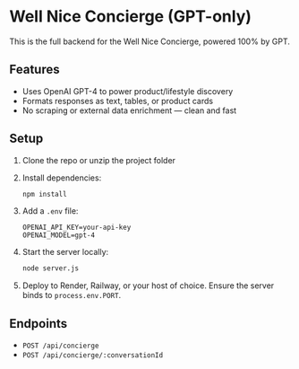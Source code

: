 # Well Nice Concierge (GPT-only)

This is the full backend for the Well Nice Concierge, powered 100% by GPT.

## Features
- Uses OpenAI GPT-4 to power product/lifestyle discovery
- Formats responses as text, tables, or product cards
- No scraping or external data enrichment — clean and fast

## Setup

1. Clone the repo or unzip the project folder
2. Install dependencies:

   ```bash
   npm install
   ```

3. Add a `.env` file:

   ```
   OPENAI_API_KEY=your-api-key
   OPENAI_MODEL=gpt-4
   ```

4. Start the server locally:

   ```bash
   node server.js
   ```

5. Deploy to Render, Railway, or your host of choice. Ensure the server binds to `process.env.PORT`.

## Endpoints

- `POST /api/concierge`
- `POST /api/concierge/:conversationId`
